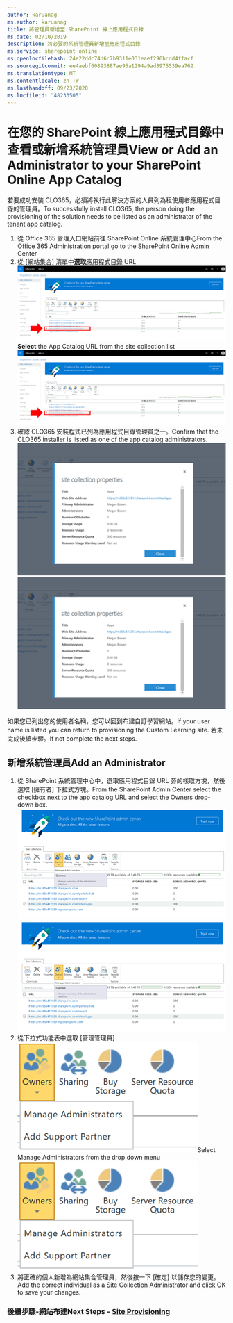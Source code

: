 ```yaml
---
author: karuanag
ms.author: karuanag
title: 將管理員新增至 SharePoint 線上應用程式目錄
ms.date: 02/10/2019
description: 將必要的系統管理員新增至應用程式目錄
ms.service: sharepoint online
ms.openlocfilehash: 24e22ddc74d6c7b9311e031eaef296bcdd4ffacf
ms.sourcegitcommit: ee4aebf60893887ae95a1294a9ad8975539ea762
ms.translationtype: MT
ms.contentlocale: zh-TW
ms.lasthandoff: 09/23/2020
ms.locfileid: "48233505"
---
```

# <a name="view-or-add-an-administrator-to-your-sharepoint-online-app-catalog"></a><span data-ttu-id="f190a-103">在您的 SharePoint 線上應用程式目錄中查看或新增系統管理員</span><span class="sxs-lookup"><span data-stu-id="f190a-103">View or Add an Administrator to your SharePoint Online App Catalog</span></span>

<span data-ttu-id="f190a-104">若要成功安裝 CLO365，必須將執行此解決方案的人員列為租使用者應用程式目錄的管理員。</span><span class="sxs-lookup"><span data-stu-id="f190a-104">To successfully install CLO365, the person doing the provisioning of the solution needs to be listed as an administrator of the tenant app catalog.</span></span>

1. <span data-ttu-id="f190a-105">從 Office 365 管理入口網站前往 SharePoint Online 系統管理中心</span><span class="sxs-lookup"><span data-stu-id="f190a-105">From the Office 365 Administration portal go to the SharePoint Online Admin Center</span></span>
1. <span data-ttu-id="f190a-106">從 [網站集合] 清單中**選取**應用程式目錄 URL ![appadmin_url.png](media/appadmin_url.png)</span><span class="sxs-lookup"><span data-stu-id="f190a-106">**Select** the App Catalog URL from the site collection list ![appadmin_url.png](media/appadmin_url.png)</span></span>
1. <span data-ttu-id="f190a-107">確認 CLO365 安裝程式已列為應用程式目錄管理員之一。</span><span class="sxs-lookup"><span data-stu-id="f190a-107">Confirm that the CLO365 installer is listed as one of the app catalog administrators.</span></span>
<span data-ttu-id="f190a-108">![appadmin_dialog.png](media/appadmin_dialog.png)</span><span class="sxs-lookup"><span data-stu-id="f190a-108">![appadmin_dialog.png](media/appadmin_dialog.png)</span></span>

<span data-ttu-id="f190a-109">如果您已列出您的使用者名稱，您可以回到布建自訂學習網站。</span><span class="sxs-lookup"><span data-stu-id="f190a-109">If your user name is listed you can return to provisioning the Custom Learning site.</span></span>  <span data-ttu-id="f190a-110">若未完成後續步驟。</span><span class="sxs-lookup"><span data-stu-id="f190a-110">If not complete the next steps.</span></span> 

## <a name="add-an-administrator"></a><span data-ttu-id="f190a-111">新增系統管理員</span><span class="sxs-lookup"><span data-stu-id="f190a-111">Add an Administrator</span></span>

1. <span data-ttu-id="f190a-112">從 SharePoint 系統管理中心中，選取應用程式目錄 URL 旁的核取方塊，然後選取 [擁有者] 下拉式方塊。</span><span class="sxs-lookup"><span data-stu-id="f190a-112">From the SharePoint Admin Center select the checkbox next to the app catalog URL and select the Owners drop-down box.</span></span>
<span data-ttu-id="f190a-113">![appadmin_owner.png](media/appadmin_owner.png)</span><span class="sxs-lookup"><span data-stu-id="f190a-113">![appadmin_owner.png](media/appadmin_owner.png)</span></span>
1. <span data-ttu-id="f190a-114">從下拉式功能表中選取 [管理管理員] ![appadmin_owner.png](media/appadmin_manage.png)</span><span class="sxs-lookup"><span data-stu-id="f190a-114">Select Manage Administrators from the drop down menu ![appadmin_owner.png](media/appadmin_manage.png)</span></span>
1. <span data-ttu-id="f190a-115">將正確的個人新增為網站集合管理員，然後按一下 [確定] 以儲存您的變更。</span><span class="sxs-lookup"><span data-stu-id="f190a-115">Add the correct individual as a Site Collection Administrator and click OK to save your changes.</span></span>

### <a name="next-steps---site-provisioning"></a><span data-ttu-id="f190a-116">後續步驟-[網站](installsitepackage.md)布建</span><span class="sxs-lookup"><span data-stu-id="f190a-116">Next Steps - [Site Provisioning](installsitepackage.md)</span></span>
